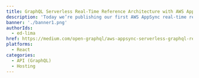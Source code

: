 ```yaml
---
title: GraphQL Serverless Real-Time Reference Architecture with AWS AppSync
description: 'Today we’re publishing our first AWS AppSync real-time reference architecture, with sample code that will make it easier to understand and apply best practices to your next collaborative real-time application development project. Deploy it to the Amplify Console with a single click.'
banner: './banner1.png'
authorIds:
  - ed-lima
href: https://medium.com/open-graphql/aws-appsync-serverless-graphql-real-time-reference-architecture-19b16f5e9b93
platforms:
  - React
categories:
  - API (GraphQL)
  - Hosting
---
```

